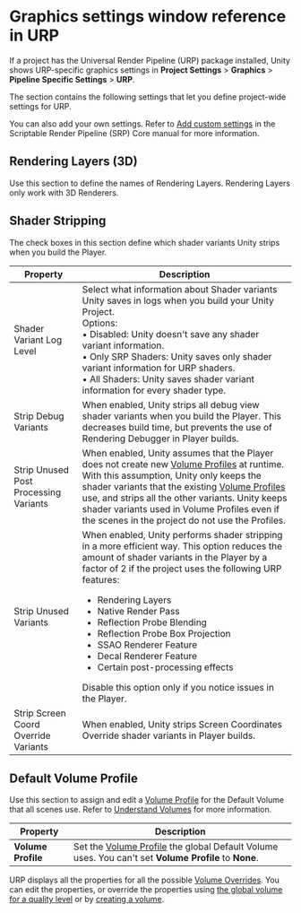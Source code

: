# Graphics settings window reference in URP 

If a project has the Universal Render Pipeline (URP) package installed, Unity shows URP-specific graphics settings in **Project Settings** > **Graphics** > **Pipeline Specific Settings** > **URP**.

The section contains the following settings that let you define project-wide settings for URP.

You can also add your own settings. Refer to [Add custom settings](https://docs.unity3d.com/Packages/com.unity.render-pipelines.core@17.0/manual/add-custom-graphics-settings.md) in the Scriptable Render Pipeline (SRP) Core manual for more information.

## Rendering Layers (3D)

Use this section to define the names of Rendering Layers. Rendering Layers only work with 3D Renderers.

## Shader Stripping

The check boxes in this section define which shader variants Unity strips when you build the Player.

| **Property**              | **Description**                                              |
| --------------------------| ------------------------------------------------------------ |
| Shader Variant Log Level  | Select what information about Shader variants  Unity saves in logs when you build your Unity Project.<br/>Options:<br/>• Disabled: Unity doesn't save any shader variant information.<br/>• Only SRP Shaders: Unity saves only shader variant information for URP shaders.<br/>• All Shaders: Unity saves shader variant information for every shader type. |
| Strip Debug Variants     | When enabled, Unity strips all debug view shader variants when you build the Player. This decreases build time, but prevents the use of Rendering Debugger in Player builds.  |
| Strip Unused Post Processing Variants    | When enabled, Unity assumes that the Player does not create new [Volume Profiles](VolumeProfile.md) at runtime. With this assumption, Unity only keeps the shader variants that the existing [Volume Profiles](VolumeProfile.md) use, and strips all the other variants. Unity keeps shader variants used in Volume Profiles even if the scenes in the project do not use the Profiles. |
| Strip Unused Variants        | When enabled, Unity performs shader stripping in a more efficient way. This option reduces the amount of shader variants in the Player by a factor of 2 if the project uses the following URP features:<ul><li>Rendering Layers</li><li>Native Render Pass</li><li>Reflection Probe Blending</li><li>Reflection Probe Box Projection</li><li>SSAO Renderer Feature</li><li>Decal Renderer Feature</li><li>Certain post-processing effects</li></ul>Disable this option only if you notice issues in the Player. |
| Strip Screen Coord Override Variants | When enabled, Unity strips Screen Coordinates Override shader variants in Player builds. |

## Default Volume Profile

Use this section to assign and edit a [Volume Profile](Volume-Profile.md) for the Default Volume that all scenes use. Refer to [Understand Volumes](volumes.md) for more information.

| **Property**              | **Description**                                              |
| --------------------------| ------------------------------------------------------------ |
| **Volume Profile** | Set the [Volume Profile](Volume-Profile.md) the global Default Volume uses. You can't set **Volume Profile** to **None**. |

URP displays all the properties for all the possible [Volume Overrides](VolumeOverrides.md). You can edit the properties, or override the properties using [the global volume for a quality level](set-up-a-volume.md#configure-the-global-volume-for-a-quality-level) or by [creating a volume](set-up-a-volume.md#add-a-volume).
